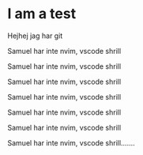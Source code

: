 # I am a test
Hejhej jag har git

Samuel har inte nvim, vscode shrill

Samuel har inte nvim, vscode shrill

Samuel har inte nvim, vscode shrill

Samuel har inte nvim, vscode shrill

Samuel har inte nvim, vscode shrill

Samuel har inte nvim, vscode shrill

Samuel har inte nvim, vscode shrill.......
